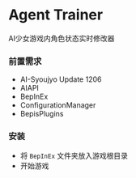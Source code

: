 # Agent Trainer
AI少女游戏内角色状态实时修改器

### 前置需求
* AI-Syoujyo Update 1206
* AIAPI
* BepInEx
* ConfigurationManager
* BepisPlugins

### 安装
* 将 `BepInEx` 文件夹放入游戏根目录
* 开始游戏
